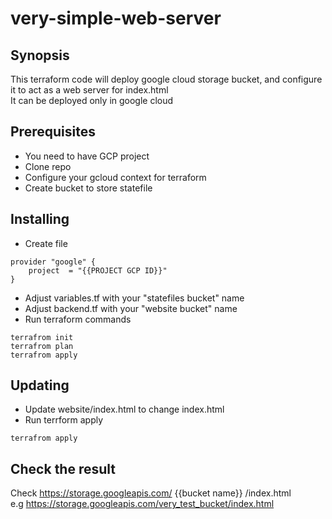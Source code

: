 # very-simple-web-server

Synopsis
----------

This terraform code will deploy google cloud storage bucket, and configure it to act as a web server for index.html  
It can be deployed only in google cloud  

Prerequisites
----------

- You need to have GCP project
- Clone repo
- Configure your gcloud context for terraform
- Create bucket to store statefile

Installing
----------
 - Create file 
```
provider "google" {
    project  = "{{PROJECT GCP ID}}"
}

```
 - Adjust variables.tf with your "statefiles bucket" name
 - Adjust backend.tf with your "website bucket" name
 - Run terraform commands
```
terrafrom init
terrafrom plan
terrafrom apply
```

Updating
----------
 - Update website/index.html to change index.html
 - Run terrform apply

```
terrafrom apply
```

Check the result
----------
Check https://storage.googleapis.com/ {{bucket name}} /index.html  
e.g https://storage.googleapis.com/very_test_bucket/index.html

